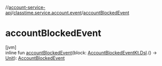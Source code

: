 //[account-service-api](../../index.md)/[classtime.service.account.event](index.md)/[accountBlockedEvent](account-blocked-event.md)

# accountBlockedEvent

[jvm]\
inline fun [accountBlockedEvent](account-blocked-event.md)(block: [AccountBlockedEventKt.Dsl](-account-blocked-event-kt/-dsl/index.md).() -&gt; [Unit](https://kotlinlang.org/api/latest/jvm/stdlib/kotlin/-unit/index.html)): [AccountBlockedEvent](-account-blocked-event/index.md)
